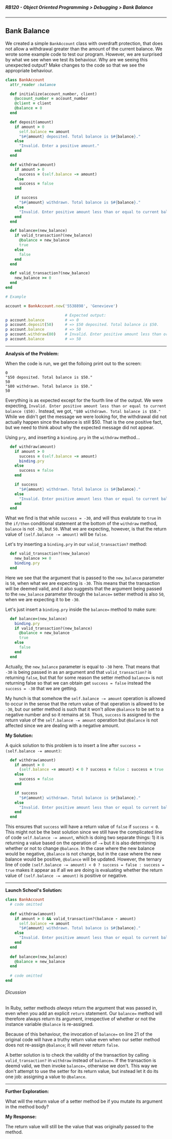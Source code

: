 ##### RB120 - Object Oriented Programming > Debugging > Bank Balance

---

## Bank Balance

We created a simple `BankAccount` class with overdraft protection, that does not allow a withdrawal greater than the amount of the current balance. We wrote some example code to test our program. However, we are surprised by what we see when we test its behaviour. Why are we seeing this unexpected output? Make changes to the code so that we see the appropriate behaviour.  

```ruby
class BankAccount
  attr_reader :balance

  def initialize(account_number, client)
    @account_number = account_number
    @client = client
    @balance = 0
  end

  def deposit(amount)
    if amount > 0
      self.balance += amount
      "$#{amount} deposited. Total balance is $#{balance}."
    else
      "Invalid. Enter a positive amount."
    end
  end

  def withdraw(amount)
    if amount > 0
      success = (self.balance -= amount)
    else
      success = false
    end

    if success
      "$#{amount} withdrawn. Total balance is $#{balance}."
    else
      "Invalid. Enter positive amount less than or equal to current balance ($#{balance})."
    end
  end

  def balance=(new_balance)
    if valid_transaction?(new_balance)
      @balance = new_balance
      true
    else
      false
    end
  end

  def valid_transaction?(new_balance)
    new_balance >= 0
  end
end

# Example

account = BankAccount.new('5538898', 'Genevieve')

                          # Expected output:
p account.balance         # => 0
p account.deposit(50)     # => $50 deposited. Total balance is $50.
p account.balance         # => 50
p account.withdraw(80)    # Invalid. Enter positive amount less than or equal to current balance ($50).
p account.balance         # => 50
```

---

**Analysis of the Problem:**  

When the code is run, we get the folloing print out to the screen:

```
0
"$50 deposited. Total balance is $50."
50
"$80 withdrawn. Total balance is $50."
50
```

Everything is as expected except for the fourth line of the output. We were expecting, `Invalid. Enter positive amount less than or equal to current balance ($50).`  Instead, we got, `"$80 withdrawn. Total balance is $50."` While we didn't get the message we were looking for, the withdrawal did not actually happen since the balance is still $50. That is the one positive fact, but we need to think about why the expected message did not appear.

Using `pry`, and inserting a `binding.pry` in the `withdraw` method...

```ruby
  def withdraw(amount)
    if amount > 0
      success = (self.balance -= amount)
      binding.pry
    else
      success = false
    end

    if success
      "$#{amount} withdrawn. Total balance is $#{balance}."
    else
      "Invalid. Enter positive amount less than or equal to current balance ($#{balance})."
    end
  end
```

What we find is that while `success = -30`, and will thus evalutate to `true` in the `if/then` conditional statement at the bottom of the `withdraw` method, `balance` is not `-30`, but `50`. What we are expecting, however, is that the return value of `(self.balance -= amount)` will be `false`.  

Let's try inserting a `binding.pry` in our `valid_transaction?` method:

```ruby
  def valid_transaction?(new_balance)
    new_balance >= 0
    binding.pry
  end
```

Here we see that the argument that is passed to the `new_balance` parameter is `50`, when what we are expecting is `-30`. This means that the transaction will be deemed valid, and it also suggests that the argument being passed to the `new_balance` parameter through the `balance=` setter method is also `50`, when we are expecting it to be `-30`.

Let's just insert a `binding.pry` inside the `balance=` method to make sure:

```ruby
  def balance=(new_balance)
    binding.pry
    if valid_transaction?(new_balance)
      @balance = new_balance
      true
    else
      false
    end
  end
```

Actually, the `new_balance` parameter is equal to `-30` here. That means that `-30` is being passed in as an argument and that `valid_transaction?` is returning `false`, but that for some reason the setter method `balance=` is not returning false so that we can obtain get `success = false` instead the `success = -30` that we are getting.  

My hunch is that somehow the `self.balance -= amount` operation is allowed to occur in the sense that the return value of that operation is allowed to be `-30`, but our setter method is such that it won't allow `@balance` to be set to a negative number and so it remains at `50`. Thus, `success` is assigned to the return value of the `self.balance -= amount` operation but `@balance` is not affected since we are dealing with a negative amount.  

**My Solution:**  

A quick solution to this problem is to insert a line after `success = (self.balance -= amount)`:

```ruby
  def withdraw(amount)
    if amount > 0
      (self.balance -= amount) < 0 ? success = false : success = true
    else
      success = false
    end

    if success
      "$#{amount} withdrawn. Total balance is $#{balance}."
    else
      "Invalid. Enter positive amount less than or equal to current balance ($#{balance})."
    end
  end
```

This ensures that `success` will have a return value of `false` if `success < 0`. This might not be the best solution since we still have the complicated line of code `self.balance -= amount`, which is doing two separate things: 1) it is returning a value based on the operation of `-=` but it is also determining whether or not to change `@balance`. In the case where the new balance would be negative, `@balance` is not change, but in the case where the new balance would be positive, `@balance` will be updated. However, the ternary line of code `(self.balance -= amount) < 0 ? success = false : success = true` makes it appear as if all we are doing is evaluating whether the return value of `(self.balance -= amount)` is positive or negative.

---

**Launch School's Solution:**  

```ruby
class BankAccount
  # code omitted
  
  def withdraw(amount)
    if amount > 0 && valid_transaction?(balance - amount)
      self.balance -= amount
      "$#{amount} withdrawn. Total balance is $#{balance}."
    else
      "Invalid. Enter positive amount less than or equal to current balance ($#{balance})."
    end
  end
  
  def balance=(new_balance)
    @balance = new_balance
  end
  
  # code omitted
end
```

###### Dicussion  

In Ruby, setter methods _always_ return the argument that was passed in, even when you add an explicit `return` statement. Our `balance=` method will therefore always return its argument, irrespective of whether or not the instance variable `@balance` is re-assigned.  

Because of this behaviour, the invocation of `balance=` on line 21 of the original code will have a truthy return value even when our setter method does not re-assign `@balance`; it will never return `false`.  

A better solution is to check the validity of the transaction by calling `valid_transaction?` in `withdraw` instead of `balance=`. If the transaction is deemd valid, we then invoke `balance=`, otherwise we don't. This way we don't attempt to use the setter for its return value, but instead let it do its one job: assigning a value to `@balance`.  

---

**Further Exploration:**  

What will the return value of a setter method be if you mutate its argument in the method body?  

**My Response:**  

The return value will still be the value that was originally passed to the method.
